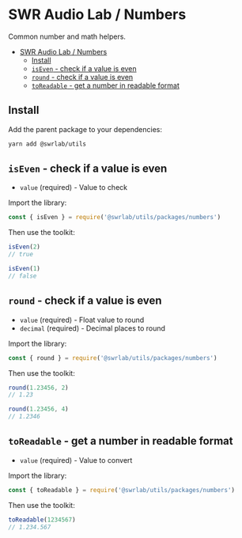 # SWR Audio Lab / Numbers

Common number and math helpers.

- [SWR Audio Lab / Numbers](#swr-audio-lab--numbers)
  - [Install](#install)
  - [`isEven` - check if a value is even](#iseven---check-if-a-value-is-even)
  - [`round` - check if a value is even](#round---check-if-a-value-is-even)
  - [`toReadable` - get a number in readable format](#toreadable---get-a-number-in-readable-format)

## Install

Add the parent package to your dependencies:

```sh
yarn add @swrlab/utils
```

## `isEven` - check if a value is even

- `value` (required) - Value to check

Import the library:

```js
const { isEven } = require('@swrlab/utils/packages/numbers')
```

Then use the toolkit:

```js
isEven(2)
// true

isEven(1)
// false
```

## `round` - check if a value is even

- `value` (required) - Float value to round
- `decimal` (required) - Decimal places to round

Import the library:

```js
const { round } = require('@swrlab/utils/packages/numbers')
```

Then use the toolkit:

```js
round(1.23456, 2)
// 1.23

round(1.23456, 4)
// 1.2346
```

## `toReadable` - get a number in readable format

- `value` (required) - Value to convert

Import the library:

```js
const { toReadable } = require('@swrlab/utils/packages/numbers')
```

Then use the toolkit:

```js
toReadable(1234567)
// 1.234.567
```
